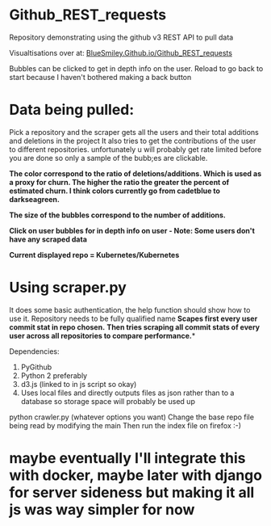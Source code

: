 # Github_REST_requests
Repository demonstrating using the github v3 REST API to pull data

Visualtisations over at: [BlueSmiley.Github.io/Github_REST_requests](https://bluesmiley.github.io/Github_REST_requests/)

Bubbles can be clicked to get in depth info on the user. 
Reload to go back to start because I haven't bothered making a back button

# Data being pulled:
Pick a repository and the scraper gets all the users and their total additions and deletions in the project 
It also tries to get the contributions of the user to different repositories. unfortunately u will probably get rate limited before you are done so only a sample of the bubb;es are clickable.

**The color correspond to the ratio of deletions/additions. Which is used as a proxy for churn. The higher the ratio the greater the percent of estimated churn. I think colors currently go from cadetblue to darkseagreen.**

**The size of the bubbles correspond to the number of additions.**

**Click on user bubbles for in depth info on user - Note: Some users don't have any scraped data**

**Current displayed repo = Kubernetes/Kubernetes**

# Using scraper.py
It does some basic authentication, the help function should show how to use it.
Repository needs to be fully qualified name
**Scapes first every user commit stat in repo chosen.**
**Then tries scraping all commit stats of every user across all repositories to compare performance.***

Dependencies:
1. PyGithub
2. Python 2 preferably
3. d3.js (linked to in js script so okay)
4. Uses local files and directly outputs files as json rather than to a database so storage space will probably be used up

python crawler.py (whatever options you want)
Change the base repo file being read by modifying the main
Then run the index file on firefox :-)

# maybe eventually I'll integrate this with docker, maybe later with django for server sideness but making it all js was way simpler for now
